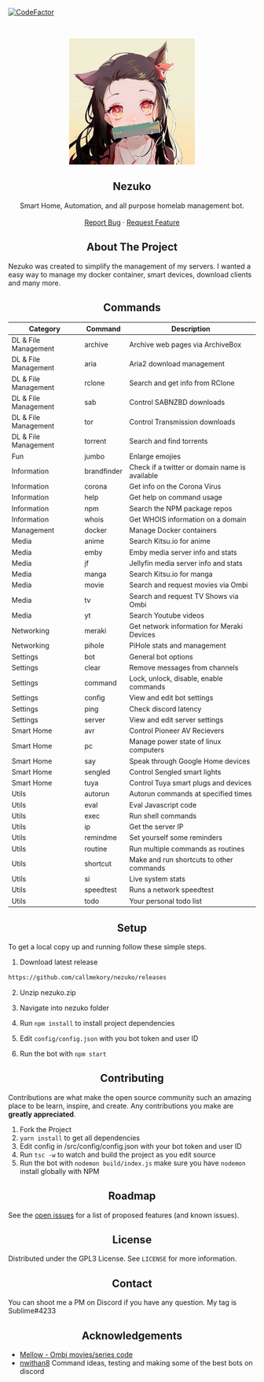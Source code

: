 [![CodeFactor](https://www.codefactor.io/repository/github/callmekory/nezuko/badge)](https://www.codefactor.io/repository/github/callmekory/nezuko)

<!------------------------- PROJECT LoggerO ------------------------->
<br />
<p align="center">
  <a href="https://github.com/callmekory/nezuko">
    <img src="src/core/images/logo.png" alt="Loggero" width="256" height="256">
  </a>

<h2 align="center"><b>Nezuko</b></h2>

  <p align="center">
    Smart Home, Automation, and all purpose homelab management bot.
    <br />
    <br />
    <a href="https://github.com/callmekory/nezuko/issues">Report Bug</a>
    ·
    <a href="https://github.com/callmekory/nezuko/issues">Request Feature</a>
  </p>
</p>

<!------------------------- ABOUT THE PROJECT ------------------------->

<h2 align="center"><b>About The Project</b></h2>

Nezuko was created to simplify the management of my servers. I wanted a easy way to manage my docker container, smart devices, download clients and many more.

<!------------------------- COMMANDS ------------------------->

<h2 align="center"><b>Commands</b></h2>

| Category             | Command     | Description                                    |
| -------------------- | ----------- | ---------------------------------------------- |
| DL & File Management | archive     | Archive web pages via ArchiveBox               |
| DL & File Management | aria        | Aria2 download management                      |
| DL & File Management | rclone      | Search and get info from RClone                |
| DL & File Management | sab         | Control SABNZBD downloads                      |
| DL & File Management | tor         | Control Transmission downloads                 |
| DL & File Management | torrent     | Search and find torrents                       |
| Fun                  | jumbo       | Enlarge emojies                                |
| Information          | brandfinder | Check if a twitter or domain name is available |
| Information          | corona      | Get info on the Corona Virus                   |
| Information          | help        | Get help on command usage                      |
| Information          | npm         | Search the NPM package repos                   |
| Information          | whois       | Get WHOIS information on a domain              |
| Management           | docker      | Manage Docker containers                       |
| Media                | anime       | Search Kitsu.io for anime                      |
| Media                | emby        | Emby media server info and stats               |
| Media                | jf          | Jellyfin media server info and stats           |
| Media                | manga       | Search Kitsu.io for manga                      |
| Media                | movie       | Search and request movies via Ombi             |
| Media                | tv          | Search and request TV Shows via Ombi           |
| Media                | yt          | Search Youtube videos                          |
| Networking           | meraki      | Get network information for Meraki Devices     |
| Networking           | pihole      | PiHole stats and management                    |
| Settings             | bot         | General bot options                            |
| Settings             | clear       | Remove messages from channels                  |
| Settings             | command     | Lock, unlock, disable, enable commands         |
| Settings             | config      | View and edit bot settings                     |
| Settings             | ping        | Check discord latency                          |
| Settings             | server      | View and edit server settings                  |
| Smart Home           | avr         | Control Pioneer AV Recievers                   |
| Smart Home           | pc          | Manage power state of linux computers          |
| Smart Home           | say         | Speak through Google Home devices              |
| Smart Home           | sengled     | Control Sengled smart lights                   |
| Smart Home           | tuya        | Control Tuya smart plugs and devices           |
| Utils                | autorun     | Autorun commands at specified times            |
| Utils                | eval        | Eval Javascript code                           |
| Utils                | exec        | Run shell commands                             |
| Utils                | ip          | Get the server IP                              |
| Utils                | remindme    | Set yourself some reminders                    |
| Utils                | routine     | Run multiple commands as routines              |
| Utils                | shortcut    | Make and run shortcuts to other commands       |
| Utils                | si          | Live system stats                              |
| Utils                | speedtest   | Runs a network speedtest                       |
| Utils                | todo        | Your personal todo list                        |


<!------------------------- GETTING STARTED ------------------------->

<h2 align="center"><b>Setup</b></h2>

To get a local copy up and running follow these simple steps.

1. Download latest release

```sh
https://github.com/callmekory/nezuko/releases
```

2. Unzip nezuko.zip

3. Navigate into nezuko folder

4. Run `npm install` to install project dependencies

5. Edit `config/config.json` with you bot token and user ID

6. Run the bot with `npm start`

<!------------------------- CONTRIBUTING ------------------------->

<h2 align="center"><b>Contributing</b></h2>

Contributions are what make the open source community such an amazing place to
be learn, inspire, and create. Any contributions you make are **greatly
appreciated**.

1. Fork the Project
2. `yarn install` to get all dependencies
3. Edit config in /src/config/config.json with your bot token and user ID
4. Run `tsc -w` to watch and build the project as you edit source
5. Run the bot with `nodemon build/index.js` make sure you have `nodemon` install globally with NPM

<h2 align="center"><b>Roadmap</b></h2>

See the [open issues](https://github.com/callmekory/nezuko/issues) for a
list of proposed features (and known issues).

<!------------------------- LICENSE ------------------------->

<h2 align="center"><b>License</b></h2>

Distributed under the GPL3 License. See `LICENSE` for more information.

<!------------------------- CONTACT ------------------------->

<h2 align="center"><b>Contact</b></h2>

You can shoot me a PM on Discord if you have any question. My tag is Sublime#4233

<!------------------------- ACKNOWLEDGEMENTS ------------------------->

<h2 align="center"><b>Acknowledgements</b></h2>

- [Mellow - Ombi movies/series code](https://github.com/v0idp/Mellow)
- [nwithan8](https://github.com/nwithan8) Command ideas, testing and making some of the best bots on discord

<!------------------------- MARKDOWN LINKS & IMAGES ------------------------->
